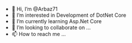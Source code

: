 - 👋 Hi, I’m @Arbaz71
- 👀 I’m interested in Development of DotNet Core
- 🌱 I’m currently learning Asp.Net Core
- 💞️ I’m looking to collaborate on ...
- 📫 How to reach me ...

<!---
Arbaz71/Arbaz71 is a ✨ special ✨ repository because its `README.md` (this file) appears on your GitHub profile.
You can click the Preview link to take a look at your changes.
--->
